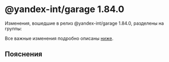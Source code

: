# @yandex-int/garage 1.84.0

<!-- ЧЕЛОВЕЧЕСКОЕ ВСТУПЛЕНИЕ -->

Изменения, вошедшие в релиз @yandex-int/garage 1.84.0, разделены на группы:

Все важные изменения подробно описаны [ниже](#Пояснения).

## Пояснения

